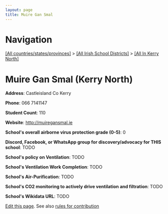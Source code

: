 ```yaml
---
layout: page
title: Muire Gan Smal
---
```

# Navigation

[[All countries/states/provinces]](../../..) > [[All Irish School Districts]](../..) > [[All In Kerry North]](..)

# Muire Gan Smal (Kerry North)

**Address**: Castleisland Co Kerry

**Phone**: 066 7141147

**Student Count**: 110

**Website**: <http://muiregansmal.ie>

**School's overall airborne virus protection grade (0-5)**: 0

**Discord, Facebook, or WhatsApp group for discovery/advocacy for THIS school**: TODO

**School's policy on Ventilation**: TODO

**School's Ventilation Work Completion**: TODO

**School's Air-Purification**: TODO

**School's CO2 monitoring to actively drive ventilation and filtration**: TODO

**School's Wikidata URL**: TODO


[Edit this page](https://github.com/ventilate-schools/Ireland/edit/main/./Kerry_North/Muire_Gan_Smal.md). See also [rules for contribution](../../../contribution-rules/)